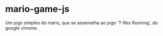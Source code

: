 # mario-game-js
Um jogo simples do mário, que se assemelha ao jogo 'T-Rex Running', do google chrome.
